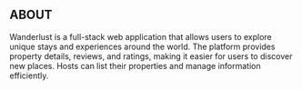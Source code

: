 
## ABOUT

Wanderlust is a full-stack web application that allows users to explore unique stays and experiences around the world. The platform provides property details, reviews, and ratings, making it easier for users to discover new places. Hosts can list their properties and manage information efficiently.
